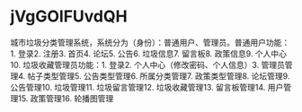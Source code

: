 # jVgGOlFUvdQH
城市垃圾分类管理系统，系统分为（身份）：普通用户、管理员。普通用户功能：1. 登录2. 注册3. 首页4. 论坛5. 公告6. 垃圾信息7. 留言板8. 政策信息9. 个人中心10. 垃圾收藏管理员功能：1. 登录2. 个人中心（修改密码、个人信息）3. 管理员管理4. 帖子类型管理5. 公告类型管理6. 所属分类管理7. 政策类型管理8. 论坛管理9. 公告管理10. 垃圾管理11. 垃圾留言管理12. 垃圾收藏管理13. 留言板管理14. 用户管理15. 政策管理16. 轮播图管理 
